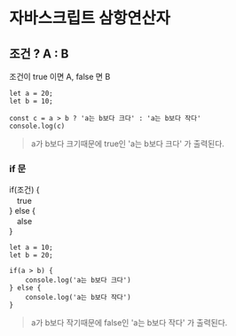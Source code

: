 # 자바스크립트 삼항연산자  
## 조건 ? A : B  
조건이 true 이면 A, false 면 B  

```
let a = 20;
let b = 10;

const c = a > b ? 'a는 b보다 크다' : 'a는 b보다 작다'
console.log(c)
```
>a가 b보다 크기때문에 true인 'a는 b보다 크다' 가 출력된다.    

### if 문  
if(조건) {  
　true   
} else {  
　alse  
}  
```
let a = 10;
let b = 20;

if(a > b) {
    console.log('a는 b보다 크다')
} else {
    console.log('a는 b보다 작다')
}
```
>a가 b보다 작기때문에 false인 'a는 b보다 작다' 가 출력된다.